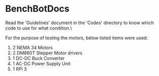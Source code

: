 # BenchBotDocs

Read the 'Guidelines' document in the 'Codes' directory to know which code to use for what condition.\

For the purpose of testing the motors, below listed items were used:
1. 2 NEMA 34 Motors
2. 2 DM860T Stepper Motor drivers
3. 1 DC-DC Buck Converter
4. 1 AC-DC Power Supply Unit
5. 1 RPi 3
